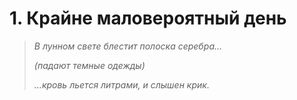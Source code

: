 # 1. Крайне маловероятный день

>_В лунном свете блестит полоска серебра…_
>
>_\(падают темные одежды\)_
>
>_…кровь льется литрами, и слышен крик._
